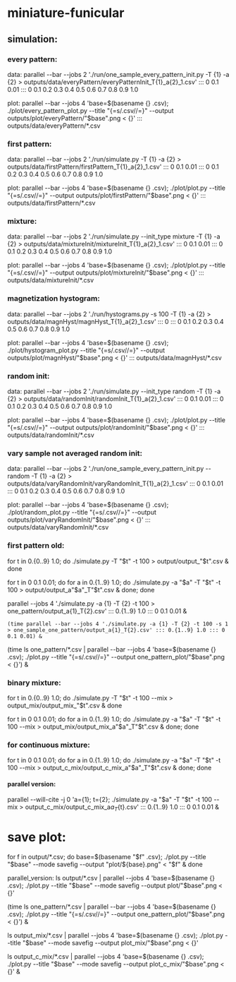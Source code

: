 # miniature-funicular

## simulation:

### every pattern:

data:
parallel --bar --jobs 2 './run/one_sample_every_pattern_init.py -T {1} -a {2} > outputs/data/everyPattern/everyPatternInit_T{1}_a{2}_1.csv' ::: 0 0.1 0.01 ::: 0 0.1 0.2 0.3 0.4 0.5 0.6 0.7 0.8 0.9 1.0

plot:
parallel --bar --jobs 4 'base=$(basename {} .csv); ./plot/every_pattern_plot.py --title "{=s/.csv//=}" --output outputs/plot/everyPattern/"$base".png < {}' ::: outputs/data/everyPattern/*.csv

### first pattern:

data:
parallel --bar --jobs 2 './run/simulate.py -T {1} -a {2} > outputs/data/firstPattern/firstPattern_T{1}_a{2}_1.csv' ::: 0 0.1 0.01 ::: 0 0.1 0.2 0.3 0.4 0.5 0.6 0.7 0.8 0.9 1.0

plot:
parallel --bar --jobs 4 'base=$(basename {} .csv); ./plot/plot.py --title "{=s/.csv//=}" --output outputs/plot/firstPattern/"$base".png < {}' ::: outputs/data/firstPattern/*.csv

### mixture:

data:
parallel --bar --jobs 2 './run/simulate.py --init_type mixture -T {1} -a {2} > outputs/data/mixtureInit/mixtureInit_T{1}_a{2}_1.csv' ::: 0 0.1 0.01 ::: 0 0.1 0.2 0.3 0.4 0.5 0.6 0.7 0.8 0.9 1.0

plot:
parallel --bar --jobs 4 'base=$(basename {} .csv); ./plot/plot.py --title "{=s/.csv//=}" --output outputs/plot/mixtureInit/"$base".png < {}' ::: outputs/data/mixtureInit/*.csv

### magnetization hystogram:

data:
parallel --bar --jobs 2 './run/hystograms.py -s 100 -T {1} -a {2} > outputs/data/magnHyst/magnHyst_T{1}_a{2}_1.csv' ::: 0 ::: 0 0.1 0.2 0.3 0.4 0.5 0.6 0.7 0.8 0.9 1.0

plot:
parallel --bar --jobs 4 'base=$(basename {} .csv); ./plot/hystogram_plot.py --title "{=s/.csv//=}" --output outputs/plot/magnHyst/"$base".png < {}' ::: outputs/data/magnHyst/*.csv

### random init:

data:
parallel --bar --jobs 2 './run/simulate.py --init_type random -T {1} -a {2} > outputs/data/randomInit/randomInit_T{1}_a{2}_1.csv' ::: 0 0.1 0.01 ::: 0 0.1 0.2 0.3 0.4 0.5 0.6 0.7 0.8 0.9 1.0

plot:
parallel --bar --jobs 4 'base=$(basename {} .csv); ./plot/plot.py --title "{=s/.csv//=}" --output outputs/plot/randomInit/"$base".png < {}' ::: outputs/data/randomInit/*.csv

### vary sample not averaged random init:

data:
parallel --bar --jobs 2 './run/one_sample_every_pattern_init.py --random -T {1} -a {2} > outputs/data/varyRandomInit/varyRandomInit_T{1}_a{2}_1.csv' ::: 0 0.1 0.01 ::: 0 0.1 0.2 0.3 0.4 0.5 0.6 0.7 0.8 0.9 1.0

plot:
parallel --bar --jobs 4 'base=$(basename {} .csv); ./plot/random_plot.py --title "{=s/.csv//=}" --output outputs/plot/varyRandomInit/"$base".png < {}' ::: outputs/data/varyRandomInit/*.csv

### first pattern old:

for t in 0.{0..9} 1.0; do ./simulate.py -T "$t" -t 100 > output/output_"$t".csv & done

for t in 0 0.1 0.01; do for a in 0.{1..9} 1.0; do ./simulate.py -a "$a" -T "$t" -t 100 > output/output_a"$a"_T"$t".csv & done; done

parallel --jobs 4 './simulate.py -a {1} -T {2} -t 100 > one_pattern/output_a{1}_T{2}.csv' ::: 0.{1..9} 1.0 ::: 0 0.1 0.01 &

    (time parallel --bar --jobs 4 './simulate.py -a {1} -T {2} -t 100 -s 1 > one_sample_one_pattern/output_a{1}_T{2}.csv' ::: 0.{1..9} 1.0 ::: 0 0.1 0.01) &

(time ls one_pattern/*.csv | parallel --bar --jobs 4 'base=$(basename {} .csv); ./plot.py --title "{=s/.csv//=}" --output one_pattern_plot/"$base".png < {}') &

### binary mixture:

for t in 0.{0..9} 1.0; do ./simulate.py -T "$t" -t 100 --mix > output_mix/output_mix_"$t".csv & done

for t in 0 0.1 0.01; do for a in 0.{1..9} 1.0; do ./simulate.py -a "$a" -T "$t" -t 100 --mix > output_mix/output_mix_a"$a"_T"$t".csv & done; done

### for continuous mixture:

for t in 0 0.1 0.01; do for a in 0.{1..9} 1.0; do ./simulate.py -a "$a" -T "$t" -t 100 --mix > output_c_mix/output_c_mix_a"$a"_T"$t".csv & done; done

#### parallel version:

parallel --will-cite -j 0 'a={1}; t={2}; ./simulate.py -a "$a" -T "$t" -t 100 --mix > output_c_mix/output_c_mix_a${a}_T${t}.csv' ::: 0.{1..9} 1.0 ::: 0 0.1 0.01 &


# save plot:

for f in output/*.csv; do base=$(basename "$f" .csv); ./plot.py --title "$base" --mode savefig --output "plot/${base}.png" < "$f" & done

parallel_version: ls output/*.csv | parallel --jobs 4 'base=$(basename {} .csv); ./plot.py --title "$base" --mode savefig --output plot/"$base".png < {}'

(time ls one_pattern/*.csv | parallel --bar --jobs 4 'base=$(basename {} .csv); ./plot.py --title "{=s/.csv//=}" --output one_pattern_plot/"$base".png < {}') &

ls output_mix/*.csv | parallel --jobs 4 'base=$(basename {} .csv); ./plot.py --title "$base" --mode savefig --output plot_mix/"$base".png < {}'

ls output_c_mix/*.csv | parallel --jobs 4 'base=$(basename {} .csv); ./plot.py --title "$base" --mode savefig --output plot_c_mix/"$base".png < {}' &
